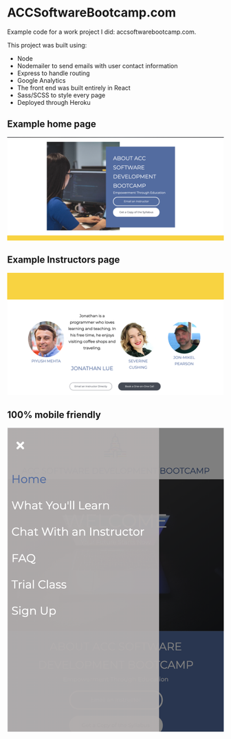 # ACCSoftwareBootcamp.com

Example code for a work project I did: accsoftwarebootcamp.com.

This project was built using:
- Node 
- Nodemailer to send emails with user contact information
- Express to handle routing 
- Google Analytics
- The front end was built entirely in React
- Sass/SCSS to style every page
- Deployed through Heroku

## Example home page 
![home page](./demoScreenShots/home.png?raw=true "Home page example")


## Example Instructors page
![instructors page](./demoScreenShots/instructorpage.png?raw=true "instructor page example")


## 100% mobile friendly
![mobile friendly](./demoScreenShots/mobile.png?raw=true "Mobile friendly")
